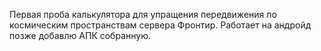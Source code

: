 Первая проба калькулятора для упращения передвижения по космическим пространствам сервера Фронтир.  Работает на андройд позже добавлю АПК собранную. 
